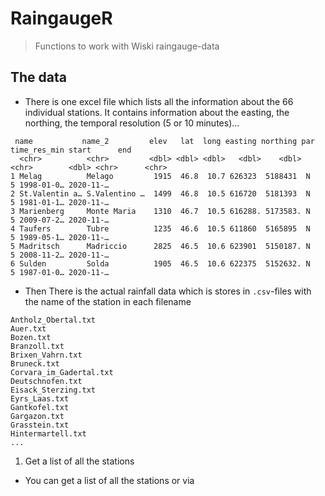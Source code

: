 # RaingaugeR

> Functions to work with Wiski raingauge-data

## The data

- There is one excel file which lists all the information about the 66 individual stations. It contains information about the easting, the northing, the temporal resolution (5 or 10 minutes)...

```
 name           name_2         elev   lat  long easting northing par   time_res_min start      end      
  <chr>          <chr>         <dbl> <dbl> <dbl>   <dbl>    <dbl> <chr>        <dbl> <chr>      <chr>    
1 Melag          Melago         1915  46.8  10.7 626323  5188431  N                5 1998-01-0… 2020-11-…
2 St.Valentin a… S.Valentino …  1499  46.8  10.5 616720  5181393  N                5 1981-01-1… 2020-11-…
3 Marienberg     Monte Maria    1310  46.7  10.5 616288. 5173583. N                5 2009-07-2… 2020-11-…
4 Taufers        Tubre          1235  46.6  10.5 611860  5165895  N                5 1989-05-1… 2020-11-…
5 Madritsch      Madriccio      2825  46.5  10.6 623901  5150187. N                5 2008-11-2… 2020-11-…
6 Sulden         Solda          1905  46.5  10.6 622375  5152632. N                5 1987-01-0… 2020-11-…
```

- Then There is the actual rainfall data which is stores in `.csv`-files with the name of the station in each filename

```
Antholz_Obertal.txt
Auer.txt
Bozen.txt
Branzoll.txt
Brixen_Vahrn.txt
Bruneck.txt
Corvara_im_Gadertal.txt
Deutschnofen.txt
Eisack_Sterzing.txt
Eyrs_Laas.txt
Gantkofel.txt
Gargazon.txt
Grasstein.txt
Hintermartell.txt
...
```

1. Get a list of all the stations

- You can get a list of all the stations or via 




